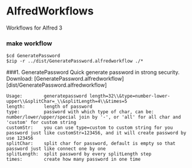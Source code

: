 # AlfredWorkflows
Workflows for Alfred 3

### make workflow

```
$cd GeneratePassword
$zip -r ../dist/GeneratePassword.alfredworkflow ./*
```

###1. GeneratePassword
Quick generate password in strong security.
Download: [GeneratePassword.alfredworkflow][dist/GeneratePassword.alfredworkflow]

```
Usage:        generatepassword length=32\\&type=number-lower-upper\\&splitChar=_\\&splitLength=4\\&times=5
length:       length of password
type:         password with which type of char, can be: number/lower/upper/special join by '-', or 'all' for all char and 'custom' for custom string
customStr:    you can use type=custom to custom string for you password just like customStr=123456, and it will create password by use 123456
splitChar:    split char for password, default is empty so that password just like connect one by one
splitLength:  split password by every splitLength step
times:        create how many password in one time
```
